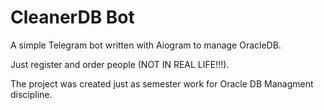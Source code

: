 # CleanerDB Bot

A simple Telegram bot written with Aiogram to manage OracleDB. 

Just register and order people (NOT IN REAL LIFE!!!). 

The project was created just as semester work for Oracle DB Managment discipline.
